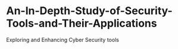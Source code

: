 # An-In-Depth-Study-of-Security-Tools-and-Their-Applications
Exploring and Enhancing Cyber Security tools
